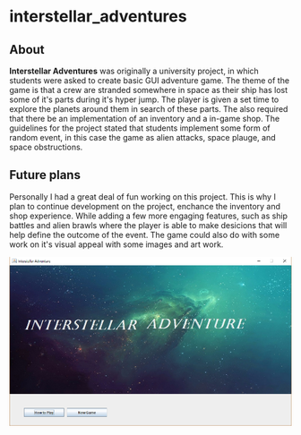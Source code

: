# interstellar_adventures

## About

**Interstellar Adventures** was originally a university project, in which students were asked to create basic GUI adventure game.
The theme of the game is that a crew are stranded somewhere in space as their ship has lost some of it's parts during it's hyper jump. The player is given a set time to explore the planets around them in search of these parts. The also required that there be an implementation of an inventory and a in-game shop. The guidelines for the project stated that students implement some form of random event, in this case the game as alien attacks, space plauge, and space obstructions.

## Future plans

Personally I had a great deal of fun working on this project. This is why I plan to continue development on the project, enchance the inventory and shop experience. While adding a few more engaging features, such as ship battles and alien brawls where the player is able to make desicions that will help define the outcome of the event. The game could also do with some work on it's visual appeal with some images and art work.

![alt text](showcase_images/main.PNG)

